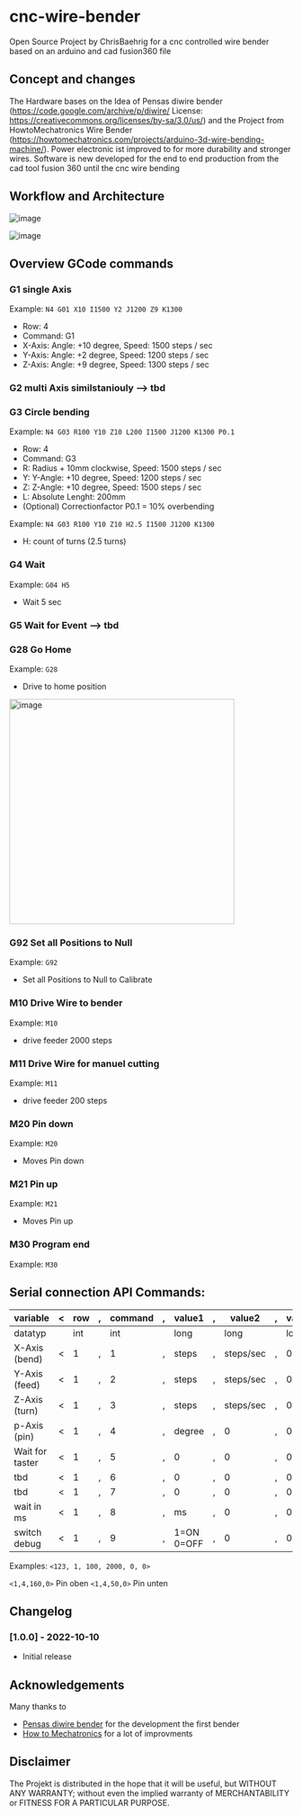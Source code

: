 # cnc-wire-bender
Open Source Project by ChrisBaehrig for a cnc controlled wire bender based on an arduino and cad fusion360 file

## Concept and changes 
The Hardware bases on the Idea of Pensas diwire bender (https://code.google.com/archive/p/diwire/ License: https://creativecommons.org/licenses/by-sa/3.0/us/) and the Project from HowtoMechatronics Wire Bender (https://howtomechatronics.com/projects/arduino-3d-wire-bending-machine/). 
Power electronic ist improved to for more durability and stronger wires. 
Software is new developed for the end to end production from the cad tool fusion 360 until the cnc wire bending

## Workflow and Architecture
![image](https://user-images.githubusercontent.com/60329834/202792362-5203a7a0-5221-4389-9dc4-5816899560f9.png)

![image](https://user-images.githubusercontent.com/60329834/202801029-710168b7-b5dd-4b51-b331-91631d460f81.png)



## Overview GCode commands

### G1 single Axis 
Example: ```N4 G01 X10 I1500 Y2 J1200 Z9 K1300```
  - Row: 4 
  - Command: G1
  - X-Axis: Angle: +10 degree, Speed: 1500 steps / sec
  - Y-Axis: Angle: +2 degree, Speed: 1200 steps / sec
  - Z-Axis: Angle: +9 degree, Speed: 1300 steps / sec

### G2 multi Axis similstaniouly --> tbd

### G3 Circle bending 
Example: ```N4 G03 R100 Y10 Z10 L200 I1500 J1200 K1300 P0.1``` 
  - Row: 4 
  - Command: G3
  - R: Radius + 10mm clockwise, Speed: 1500 steps / sec
  - Y: Y-Angle: +10 degree, Speed: 1200 steps / sec
  - Z: Z-Angle: +10 degree, Speed: 1500 steps / sec
  - L: Absolute Lenght: 200mm
  - (Optional) Correctionfactor P0.1 = 10% overbending

Example: ```N4 G03 R100 Y10 Z10 H2.5 I1500 J1200 K1300```
  - H: count of turns (2.5 turns)

### G4 Wait 
Example: ```G04 H5```
  - Wait 5 sec

### G5 Wait for Event --> tbd

### G28 Go Home
Example: ```G28```
  - Drive to home position
  <img src="https://user-images.githubusercontent.com/60329834/202800320-6cf4278f-aaba-4bc1-9ac1-806bc5389ff6.png" alt="image" width="400"/>

### G92 Set all Positions to Null
Example: ```G92```
  - Set all Positions to Null to Calibrate 

### M10 Drive Wire to bender
Example: ```M10```
  - drive feeder 2000 steps 

### M11 Drive Wire for manuel cutting
Example: ```M11```
  - drive feeder 200 steps 

### M20 Pin down
Example: ```M20```
  - Moves Pin down

### M21 Pin up
Example: ```M21```
  - Moves Pin up

### M30 Program end
Example: ```M30```



## Serial connection API Commands: 

| variable      	| < 	| row 	| , 	| command 	| , 	| value1 	    | , 	| value2    	| , 	| value3 	| , 	| value4 	| > 	|
|---------------	|---	|-----	|---	|---------	|---	|--------   	|---	|--------   	|---	|--------	|---	|--------	|---	|
| datatyp       	|   	| int 	|   	| int     	|   	| long      	|   	| long      	|   	| long   	|   	| float  	|   	|
| X-Axis (bend) 	| < 	| 1    	| , 	| 1        	| , 	| steps 	    | , 	| steps/sec 	| , 	| 0      	| , 	| 0.0    	| > 	|
| Y-Axis (feed) 	| < 	| 1   	| , 	| 2        	| , 	| steps 	    | , 	| steps/sec 	| , 	| 0      	| , 	| 0.0    	| > 	|
| Z-Axis (turn) 	| < 	| 1   	| , 	| 3        	| , 	| steps     	| , 	| steps/sec 	| , 	| 0      	| , 	| 0.0    	| > 	|
| p-Axis (pin)   	| < 	| 1   	| , 	| 4        	| , 	| degree    	| , 	| 0         	| , 	| 0      	| , 	| 0.0    	| > 	|
| Wait for taster	| < 	| 1   	| , 	| 5        	| , 	| 0     	    | , 	| 0         	| , 	| 0      	| , 	| 0.0    	| > 	|
| tbd            	| < 	| 1   	| , 	| 6        	| , 	| 0     	    | , 	| 0         	| , 	| 0      	| , 	| 0.0    	| > 	|
| tbd            	| < 	| 1   	| , 	| 7        	| , 	| 0     	    | , 	| 0         	| , 	| 0      	| , 	| 0.0    	| > 	|
| wait in ms     	| < 	| 1   	| , 	| 8        	| , 	| ms     	    | , 	| 0         	| , 	| 0      	| , 	| 0.0    	| > 	|
| switch debug   	| < 	| 1   	| , 	| 9        	| , 	| 1=ON 0=OFF	| , 	| 0         	| , 	| 0      	| , 	| 0.0    	| > 	|

Examples: 
```<123, 1, 100, 2000, 0, 0>```

```<1,4,160,0>``` Pin oben ```<1,4,50,0>``` Pin unten


## Changelog
### [1.0.0] - 2022-10-10

- Initial release


## Acknowledgements

Many thanks to

- [Pensas diwire bender](https://code.google.com/archive/p/diwire/) for the development the first bender
- [How to Mechatronics](https://howtomechatronics.com/projects/arduino-3d-wire-bending-machine/) for a lot of improvments


## Disclaimer
The Projekt is distributed in the hope that it will be useful, but WITHOUT ANY WARRANTY; without even the implied warranty of MERCHANTABILITY or FITNESS FOR A PARTICULAR PURPOSE.
